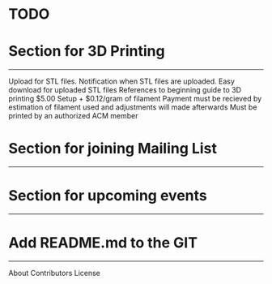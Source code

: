 TODO
====

# Section for 3D Printing
-------------------------
Upload for STL files.
Notification when STL files are uploaded. 
Easy download for uploaded STL files
References to beginning guide to 3D printing
$5.00 Setup + $0.12/gram of filament
Payment must be recieved by estimation of filament used and adjustments will made afterwards
Must be printed by an authorized ACM member

# Section for joining Mailing List
----------------------------------

# Section for upcoming events
-----------------------------

# Add README.md to the GIT
--------------------------
About
Contributors
License